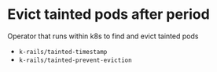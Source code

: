 # Evict tainted pods after period
Operator that runs within k8s to find and evict tainted pods

* `k-rails/tainted-timestamp`
* `k-rails/tainted-prevent-eviction`
